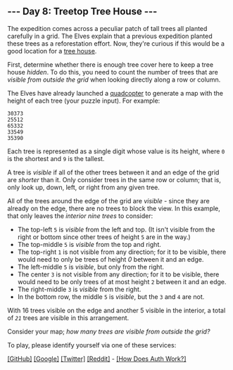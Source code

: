 ## --- Day 8: Treetop Tree House ---

The expedition comes across a peculiar patch of tall trees all planted
carefully in a grid. The Elves explain that a previous expedition
planted these trees as a reforestation effort. Now, they're curious if
this would be a good location for a
<a href="https://en.wikipedia.org/wiki/Tree_house" target="_blank">tree
house</a>.

First, determine whether there is enough tree cover here to keep a tree
house *hidden*. To do this, you need to count the number of trees that
are *visible from outside the grid* when looking directly along a row or
column.

The Elves have already launched a
<a href="https://en.wikipedia.org/wiki/Quadcopter"
target="_blank">quadcopter</a> to generate a map with the height of each
tree (<span
title="The Elves have already launched a quadcopter (your puzzle input).">your
puzzle input</span>). For example:

    30373
    25512
    65332
    33549
    35390

Each tree is represented as a single digit whose value is its height,
where `0` is the shortest and `9` is the tallest.

A tree is *visible* if all of the other trees between it and an edge of
the grid are *shorter* than it. Only consider trees in the same row or
column; that is, only look up, down, left, or right from any given tree.

All of the trees around the edge of the grid are *visible* - since they
are already on the edge, there are no trees to block the view. In this
example, that only leaves the *interior nine trees* to consider:

- The top-left `5` is *visible* from the left and top. (It isn't visible
  from the right or bottom since other trees of height `5` are in the
  way.)
- The top-middle `5` is *visible* from the top and right.
- The top-right `1` is not visible from any direction; for it to be
  visible, there would need to only be trees of height *0* between it
  and an edge.
- The left-middle `5` is *visible*, but only from the right.
- The center `3` is not visible from any direction; for it to be
  visible, there would need to be only trees of at most height `2`
  between it and an edge.
- The right-middle `3` is *visible* from the right.
- In the bottom row, the middle `5` is *visible*, but the `3` and `4`
  are not.

With 16 trees visible on the edge and another 5 visible in the interior,
a total of *`21`* trees are visible in this arrangement.

Consider your map; *how many trees are visible from outside the grid?*

To play, please identify yourself via one of these services:

[\[GitHub\]](/auth/github) [\[Google\]](/auth/google)
[\[Twitter\]](/auth/twitter) [\[Reddit\]](/auth/reddit) <span
class="quiet">- [\[How Does Auth Work?\]](/about#faq_auth)</span>

</div>
